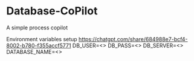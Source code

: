 # Database-CoPilot
A simple process copilot

Environment variables setup
https://chatgpt.com/share/684988e7-bcf4-8002-b780-f355accf5771
DB_USER=<<username>>
DB_PASS=<<password>>
DB_SERVER=<<host>>
DATABASE_NAME=<<DatabaseName>>
